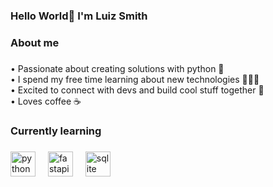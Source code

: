 <h3 align="left">Hello World👋 I'm Luiz Smith</h3>

###

<h3 align="left">About me</h3>

###

<p align="left">• Passionate about creating solutions with python 🐍<br>• I spend my free time learning about new technologies 🧑🏻‍💻<br>• Excited to connect with devs and build cool stuff together 🤝<br>• Loves coffee ☕</p>

###

<h3 align="left">Currently learning</h3>

###

<div align="left">
  <img src="https://cdn.jsdelivr.net/gh/devicons/devicon/icons/python/python-original.svg" height="40" alt="python logo"  />
  <img width="12" />
  <img src="https://cdn.jsdelivr.net/gh/devicons/devicon/icons/fastapi/fastapi-original.svg" height="40" alt="fastapi logo"  />
  <img width="12" />
  <img src="https://cdn.jsdelivr.net/gh/devicons/devicon/icons/sqlite/sqlite-original.svg" height="40" alt="sqlite logo"  />
</div>

###
